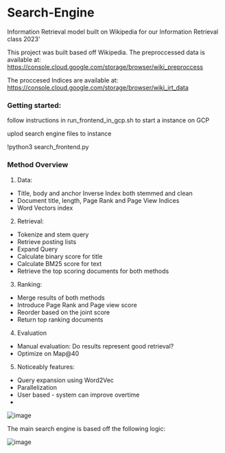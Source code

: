 # Search-Engine
Information Retrieval model built on Wikipedia for our Information Retrieval class 2023' 

This project was built based off Wikipedia. The preproccessed data is available at: https://console.cloud.google.com/storage/browser/wiki_preproccess

The proccesed Indices are available at: https://console.cloud.google.com/storage/browser/wiki_irt_data

### Getting started:
follow instructions in run_frontend_in_gcp.sh to start a instance on GCP

uplod search engine files to instance

!python3 search_frontend.py

### Method Overview 
1.	Data: 
-	Title, body and anchor Inverse Index both stemmed and clean
-	Document title, length, Page Rank and Page View Indices
-	Word Vectors index 
2.	Retrieval: 
-	Tokenize and stem query
-	Retrieve posting lists
-	Expand Query
-	Calculate binary score for title
-	Calculate BM25 score for text
-	Retrieve the top scoring documents for both methods
3.	Ranking: 
-	Merge results of both methods
-	Introduce Page Rank and Page view score 
-	Reorder based on the joint score
-	Return top ranking documents
4.	Evaluation
-	Manual evaluation: Do results represent good retrieval?
-	Optimize on Map@40 
5.	Noticeably features: 
-	Query expansion using Word2Vec 
-	Parallelization
-	User based - system can improve overtime
-	
![image](https://user-images.githubusercontent.com/87470704/212546884-a672b6b1-64b9-4e0f-a568-a348ec22ac8f.png)

The main search engine is based off the following logic:

![image](https://user-images.githubusercontent.com/87470704/212547089-d8f939ef-05fd-4b9b-a23b-271f90d029f2.png)
